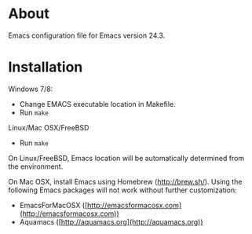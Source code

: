 # About

Emacs configuration file for Emacs version 24.3.

# Installation

Windows 7/8:

- Change EMACS executable location in Makefile.
- Run `make`

Linux/Mac OSX/FreeBSD

- Run `make`

On Linux/FreeBSD, Emacs location will be automatically determined from the environment.

On Mac OSX, install Emacs using Homebrew (http://brew.sh/). Using the following Emacs packages will not work without further customization:

- EmacsForMacOSX ([http://emacsformacosx.com](http://emacsformacosx.com)) 
- Aquamacs ([http://aquamacs.org](http://aquamacs.org)) 

